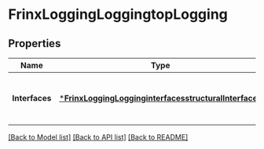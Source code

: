 # FrinxLoggingLoggingtopLogging

## Properties
Name | Type | Description | Notes
------------ | ------------- | ------------- | -------------
**Interfaces** | [***FrinxLoggingLogginginterfacesstructuralInterfaces**](frinx.logging.logginginterfacesstructural.Interfaces.md) | Optional[Configuration and operational state relating logging on interfaces.] REF:Optional.empty | [optional] [default to null]

[[Back to Model list]](../README.md#documentation-for-models) [[Back to API list]](../README.md#documentation-for-api-endpoints) [[Back to README]](../README.md)


